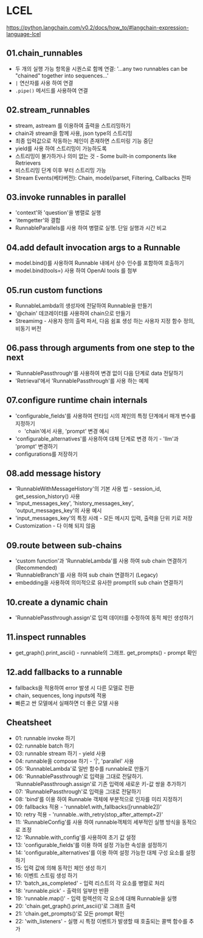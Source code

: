# LCEL

<https://python.langchain.com/v0.2/docs/how_to/#langchain-expression-language-lcel>

## 01.chain_runnables

- 두 개의 실행 가능 항목을 시퀀스로 함께 연결: '...any two runnables can be "chained" together into sequences...'
- `|` 연산자를 사용 하여 연결
- `.pipe()` 메서드를 사용하여 연결

## 02.stream_runnables

- stream, astream 를 이용하여 출력을 스트리밍하기
- chain과 stream을 함께 사용, json type의 스트리밍
- 최종 입력값으로 작동하는 체인이 존재하면 스트미링 기능 중단
- yield를 사용 하여 스트리밍이 가능하도록
- 스트리밍이 불가하거나 의미 없는 것 - Some built-in components like Retrievers
- 비스트리밍 단계 이후 부터 스트리밍 가능
- Stream Events(베타버전): Chain, model/parset, Filtering, Callbacks 전파

## 03.invoke runnables in parallel

- 'context'와 'question'을 병렬로 실행
- 'itemgetter'와 결합
- RunnableParallels를 사용 하여 병렬로 실행. 단일 실행과 시간 비교

## 04.add default invocation args to a Runnable

- model.bind()를 사용하여 Runnable 내에서 상수 인수를 포함하여 호출하기
- model.bind(tools=) 사용 하여 OpenAI tools 를 첨부

## 05.run custom functions

- RunnableLambda의 생성자에 전달하여 Runnable을 만들기
- '@chain' 데코레이터를 사용하여 chain으로 만들기
- Streamimg - 사용자 정의 출력 파서, 다음 쉼표 생성 하는 사용자 지정 함수 정의, 비동기 버전

## 06.pass through arguments from one step to the next

- 'RunnablePassthrough'를 사용하여 변경 없이 다음 단계로 data 전달하기
- 'Retrieval'에서  'RunnablePassthrough'를 사용 하는 예제

## 07.configure runtime chain internals

- 'configurable_fields'를 사용하여 런타임 시의 체인의 특정 단계에서 매개 변수를 지정하기
  - 'chain'에서 사용, 'prompt' 변경 예시
- 'configurable_alternatives'를 사용하여 대체 단계로 변경 하기 - 'llm'과 'prompt' 변경하기
- configurations를 저장하기

## 08.add message history

- 'RunnableWithMessageHistory'의 기본 사용 법 - session_id, get_session_history() 사용
- 'input_messages_key', 'history_messages_key', 'output_messages_key'의 사용 예시  
- 'input_messages_key'의 특정 사례 - 모든 메시지 입력, 출력을 단위 키로 저장
- Customization - 다 이해 되지 않음

## 09.route between sub-chains

- 'custom function'과 'RunnableLambda'를 사용 하여 sub chain 연결하기 (Recommended)
- 'RunnableBranch'를 사용 하여 sub chain 연결하기 (Legacy)
- embedding을 사용하여 의미적으로 유사한 prompt의 sub chain 연결하기

## 10.create a dynamic chain

- 'RunnablePassthrough.assign'로 입력 데이터를 수정하여 동적 체인 생성하기

## 11.inspect runnables

- get_graph().print_ascii() - runnable의 그래프.  get_prompts() - prompt 확인

## 12.add fallbacks to a runnable

- fallbacks을 적용하여 error 발생 시 다른 모델로 전환
- chain, sequences, long inputs에 적용
- 빠른고 싼 모델에서 실패하면 더 좋은 모델 사용

## Cheatsheet

- 01: runnable invoke 하기
- 02: runnable batch 하기
- 03: runnable stream 하기 - yield 사용
- 04: runnable을 compose 하기 - '|', 'parallel' 사용
- 05: 'RunnableLambda'로 일반 함수를 runnable로 만들기
- 06: 'RunnablePassthrough'로 입력을 그대로 전달하기. 'RunnablePassthrough.assign'로 기존 입력에 새로운 키-값 쌍을 추가하기
- 07: 'RunnablePassthrough'로 입력을 그대로 전달하기
- 08: 'bind'를 이용 하여 Runnable 객체에 부분적으로 인자를 미리 지정하기
- 09: fallbacks 적용 - 'runnable1.with_fallbacks([runnable2])'
- 10: retry 적용 - 'runnable..with_retry(stop_after_attempt=2)'
- 11: 'RunnableConfig'를 사용 하여 runnable객체의 세부적인 실행 방식을 동적으로  조정
- 12: 'Runnable.with_config'를 사용하여 초기 값 설정
- 13: 'configurable_fields'를 이용 하여 설정 가능한 속성을 설정하기
- 14: 'configurable_alternatives'를 이용 하여 설정 가능한 대체 구성 요소를 설정하기
- 15: 입력 값에 의해 동적인 체인 생성 하기
- 16: 이벤트 스트림 생성 하기
- 17: 'batch_as_completed' - 입력 리스트의 각 요소를 병렬로 처리
- 18: 'runnable.pick' - 출력의 일부만 반환
- 19: 'runnable.map()' - 입력 컬렉션의 각 요소에 대해 Runnable을 실행
- 20: 'chain.get_graph().print_ascii()'로 그래프 출력
- 21: 'chain.get_prompts()'로 모든 prompt 확인
- 22: 'with_listeners' - 실행 시 특정 이벤트가 발생할 때 호출되는 콜백 함수를 추가
